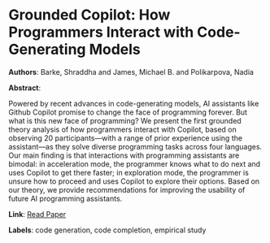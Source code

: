 # Grounded Copilot: How Programmers Interact with Code-Generating Models

**Authors**: Barke, Shraddha and James, Michael B. and Polikarpova, Nadia

**Abstract**:

Powered by recent advances in code-generating models, AI assistants like Github Copilot promise to change the face of programming forever. But what is this new face of programming? We present the first grounded theory analysis of how programmers interact with Copilot, based on observing 20 participants—with a range of prior experience using the assistant—as they solve diverse programming tasks across four languages. Our main finding is that interactions with programming assistants are bimodal: in acceleration mode, the programmer knows what to do next and uses Copilot to get there faster; in exploration mode, the programmer is unsure how to proceed and uses Copilot to explore their options. Based on our theory, we provide recommendations for improving the usability of future AI programming assistants.

**Link**: [Read Paper](https://doi.org/10.1145/3586030)

**Labels**: code generation, code completion, empirical study
